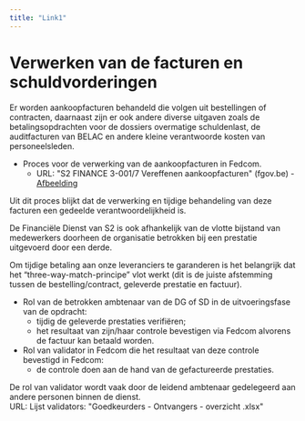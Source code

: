 ```yaml
---
title: "Link1"
---
```

# Verwerken van de facturen en schuldvorderingen

Er worden aankoopfacturen behandeld die volgen uit bestellingen of contracten, daarnaast zijn er ook andere diverse uitgaven zoals de betalingsopdrachten voor de dossiers overmatige schuldenlast, de auditfacturen van BELAC en andere kleine verantwoorde kosten van personeelsleden.

* Proces voor de verwerking van de aankoopfacturen in Fedcom.
	* URL: "S2 FINANCE 3-001/7 Vereffenen aankoopfacturen" (fgov.be) - [Afbeelding](https://kdrive.infomaniak.com/app/share/988540/3bad38de-24a1-4b85-b4d3-13fa7ae956d9)

Uit dit proces blijkt dat de verwerking en tijdige behandeling van deze facturen een gedeelde verantwoordelijkheid is.

De Financiële Dienst van S2 is ook afhankelijk van de vlotte bijstand van medewerkers doorheen de organisatie betrokken bij een prestatie uitgevoerd door een derde.

Om tijdige betaling aan onze leveranciers te garanderen is het belangrijk dat het “three-way-match-principe” vlot werkt (dit is de juiste afstemming tussen de bestelling/contract, geleverde prestatie en factuur). 

* Rol van de betrokken ambtenaar van de DG of SD in de uitvoeringsfase van de opdracht:
	* tijdig de geleverde prestaties verifiëren;
	* het resultaat van zijn/haar controle bevestigen via Fedcom alvorens de factuur kan betaald worden. 
* Rol van validator in Fedcom die het resultaat van deze controle bevestigd in Fedcom:
	* de controle doen aan de hand van de gefactureerde prestaties.

De rol van validator wordt vaak door de leidend ambtenaar gedelegeerd aan andere personen binnen de dienst.  
URL: Lijst validators: "Goedkeurders - Ontvangers - overzicht .xlsx"

